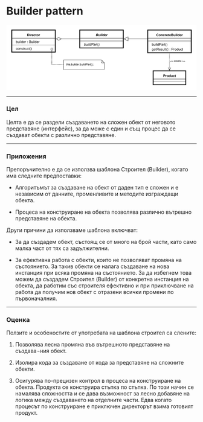 # Builder pattern

![Builder pattern diagram](builder.png)

---

### Цел
Целта е да се раздели създаването на сложен обект от неговото представяне (интерфейс), за да може с един и същ процес да се създават обекти с различно представяне.

---

### Приложения

Препоръчително е да се използва шаблона Строител (Builder), когато има следните предпоставки:

* Алгоритъмът за създаване на обект от даден тип е сложен и е независим от данните, променливите и методите изграждащи обекта.

* Процеса на конструиране на обекта позволява различно вътрешно представяне на обекта.

Други причини да използваме шаблона включват:

* За да създадем обект, състоящ се от много на брой части, като само малка част от тях са задължителни.

* За ефективна работа с обекти, които не позволяват промяна на състоянието. За такив обекти се налага създаване на нова инстанция при всяка промяна на състоянието. За да избегнем това можем да създадем Строител (Builder) от конкретна инстанция на обекта, да работим със строителя ефективно и при приключване на работа да получим нов обект с отразени всички промени по първоначалния.

---

### Оценка

Ползите и особеностите от употребата на шаблона строител са слените:

1.	Позволява лесна промяна във вътрешното представяне на създава¬ния обект.

2.	Изолира кода за създаване от кода за представяне на сложните обекти.

3.	Осигурява по-прецизен контрол в процеса на конструиране на обекта. Продукта се конструира стъпка по стъпка. По този начин се намалява сложността и се дава възможност за лесно добавяне на логика между създаването на отделните части. Едва когато процесът по конструиране е приключен директорът взима готовият продукт.